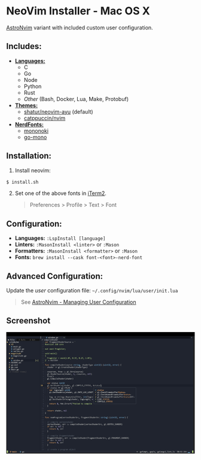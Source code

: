 # NeoVim Installer - Mac OS X

[AstroNvim](https://astronvim.github.io) variant with included custom user configuration.

## Includes:

- [**Languages:**](https://github.com/neovim/nvim-lspconfig/blob/master/doc/server_configurations.md)
  - C
  - Go
  - Node
  - Python
  - Rust
  - _Other_ (Bash, Docker, Lua, Make, Protobuf)
- [**Themes:**](https://github.com/topics/neovim-theme)
  - [shatur/neovim-ayu](https://github.com/Shatur/neovim-ayu) (default)
  - [catppuccin/nvim](https://github.com/catppuccin/nvim)
- [**NerdFonts:**](https://www.nerdfonts.com)
  - [mononoki](https://www.programmingfonts.org/#mononoki)
  - [go-mono](https://www.programmingfonts.org/#go-mono)

## Installation:

1. Install neovim:

```sh
$ install.sh
```

2. Set one of the above fonts in [iTerm2](https://iterm2.com).
   > Preferences > Profile > Text > Font

## Configuration:

- **Languages:** `:LspInstall [language]`
- **Linters:** `:MasonInstall <linter>` or `:Mason`
- **Formatters:** `:MasonInstall <formatter>` or `:Mason`
- **Fonts:** `brew install --cask font-<font>-nerd-font`

## Advanced Configuration:

Update the _user_ configuration file: `~/.config/nvim/lua/user/init.lua`

> See [AstroNvim - Managing User Configuration](https://astronvim.github.io/Configuration/manage_user_config)

## Screenshot

![screen][screen]

[screen]: https://raw.githubusercontent.com/josephbharrison/nvim/main/images/screen.png
